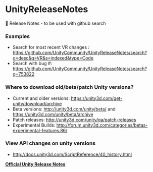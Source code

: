 # UnityReleaseNotes

:notebook: Release Notes - to be used with github search

### Examples

- Search for most recent VR changes : https://github.com/UnityCommunity/UnityReleaseNotes/search?o=desc&q=VR&s=indexed&type=Code
- Search with bug #: https://github.com/UnityCommunity/UnityReleaseNotes/search?q=753822

### Where to download old/beta/patch Unity versions?

- Current and older versions: https://unity3d.com/get-unity/download/archive
- Beta versions: http://unity3d.com/unity/beta/ and https://unity3d.com/unity/beta/archive
- Patch releases: http://unity3d.com/unity/qa/patch-releases
- Experimental Builds: http://forum.unity3d.com/categories/betas-experimental-features.86/

### View API changes on unity versions

- http://docs.unity3d.com/ScriptReference/40_history.html

[**Official Unity Release Notes**](https://unity3d.com/get-unity/download/archive)
